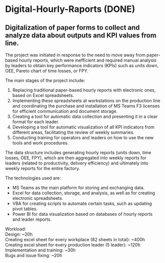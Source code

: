 # Digital-Hourly-Raports (DONE)
Digitalization of paper forms to collect and analyze data about outputs and KPI values from line.
----------------------------------------------------------------------------------------------------------------------------------------------------------------------------------------------------------------------
The project was initiated in response to the need to move away from paper-based hourly reports, which were inefficient and required manual analysis by leaders to obtain key performance indicators (KPIs) such as units down, OEE, Pareto chart of time losses, or FPY.

The main stages of the project include:

1. Replacing traditional paper-based hourly reports with electronic ones, based on Excel spreadsheets.
2. Implementing these spreadsheets at workstations on the production line and coordinating the purchase and installation of MS Teams F3 licenses for efficient communication and document storage.
3. Creating a tool for automatic data collection and presenting it in a clear format for each leader.
4. Developing a tool for automatic visualization of all KPI indicators from different areas, facilitating the review of weekly summaries.
5. Conducting training for operators and leaders on how to use the new tools and work procedures.

The data structure includes generating hourly reports (units down, time losses, OEE, FPY), which are then aggregated into weekly reports for leaders (related to productivity, delivery efficiency) and ultimately into weekly reports for the entire factory.

The technologies used are:
- MS Teams as the main platform for storing and exchanging data.
- Excel for data collection, storage, and analysis, as well as for creating electronic spreadsheets.
- VBA for creating scripts to automate certain tasks, such as updating pivot tables.
- Power BI for data visualization based on databases of hourly reports and leader reports.

Workload:  
Design: ~20h  
Creating excel sheet for every workplace (82 sheets in total): ~400h  
Creating excel sheet for every production leader (5 leader): ~120h  
Implementation and training: ~30h  
Bugs and issue fixing: ~20h  
